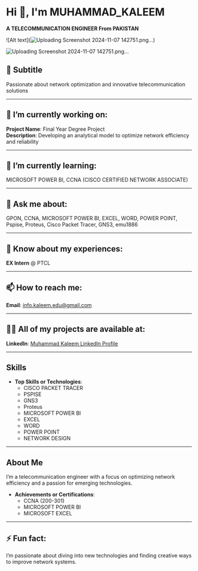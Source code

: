 # Hi 👋, I'm MUHAMMAD_KALEEM
**A TELECOMMUNICATION ENGINEER From PAKISTAN**

![Alt text](![Uploading Screenshot 2024-11-07 142751.png…]())

![Uploading Screenshot 2024-11-07 142751.png…]()

## 🌟 Subtitle
Passionate about network optimization and innovative telecommunication solutions

---

## 🔭 I’m currently working on:
**Project Name**: Final Year Degree Project  
**Description**: Developing an analytical model to optimize network efficiency and reliability

---

## 🌱 I’m currently learning:
MICROSOFT POWER BI, CCNA (CISCO CERTIFIED NETWORK ASSOCIATE)

---

## 💬 Ask me about:
GPON, CCNA, MICROSOFT POWER BI, EXCEL, WORD, POWER POINT, Pspise, Proteus, Cisco Packet Tracer, GNS3, emu1886

---

## 📄 Know about my experiences:
**EX Intern** @ PTCL

---

## 📫 How to reach me:
**Email**: info.kaleem.edu@gmail.com

---

## 👨‍💻 All of my projects are available at:
**LinkedIn**: [Muhammad Kaleem LinkedIn Profile](https://www.linkedin.com/in/muhammad-kaleem4)

---

## Skills
- **Top Skills or Technologies**:
  - CISCO PACKET TRACER
  - PSPISE
  - GNS3
  - Proteus
  - MICROSOFT POWER BI
  - EXCEL
  - WORD
  - POWER POINT
  - NETWORK DESIGN

---

## About Me
I’m a telecommunication engineer with a focus on optimizing network efficiency and a passion for emerging technologies.

- **Achievements or Certifications**:
  - CCNA (200-301)
  - MICROSOFT POWER BI
  - MICROSOFT EXCEL

---

## ⚡ Fun fact:
I’m passionate about diving into new technologies and finding creative ways to improve network systems.


<!---
MUHAMMAD-KALEEM-04/MUHAMMAD-KALEEM-04 is a ✨ special ✨ repository because its `README.md` (this file) appears on your GitHub profile.
You can click the Preview link to take a look at your changes.
--->
